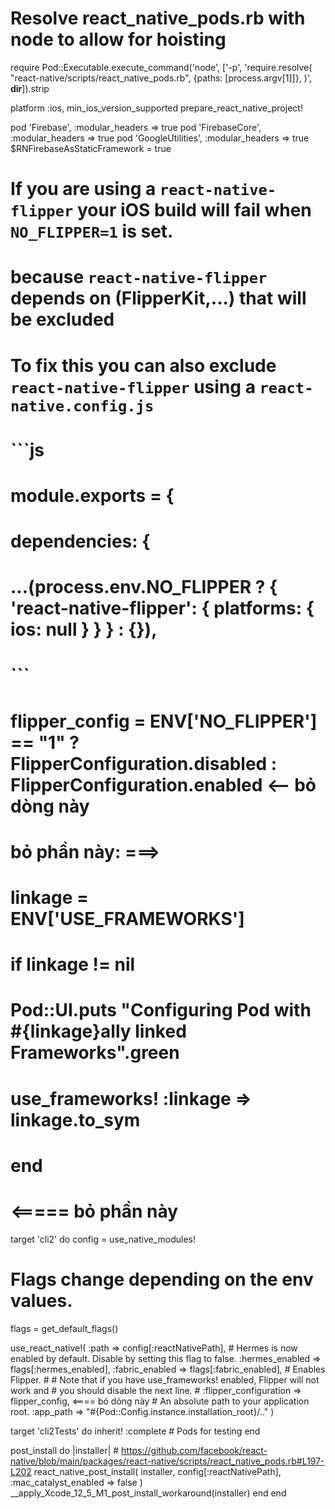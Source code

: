 # Resolve react_native_pods.rb with node to allow for hoisting
require Pod::Executable.execute_command('node', ['-p',
  'require.resolve(
    "react-native/scripts/react_native_pods.rb",
    {paths: [process.argv[1]]},
  )', __dir__]).strip

platform :ios, min_ios_version_supported
prepare_react_native_project!

pod 'Firebase', :modular_headers => true
pod 'FirebaseCore', :modular_headers => true
pod 'GoogleUtilities', :modular_headers => true
$RNFirebaseAsStaticFramework = true

# If you are using a `react-native-flipper` your iOS build will fail when `NO_FLIPPER=1` is set.
# because `react-native-flipper` depends on (FlipperKit,...) that will be excluded
#
# To fix this you can also exclude `react-native-flipper` using a `react-native.config.js`
# ```js
# module.exports = {
#   dependencies: {
#     ...(process.env.NO_FLIPPER ? { 'react-native-flipper': { platforms: { ios: null } } } : {}),
# ```
# flipper_config = ENV['NO_FLIPPER'] == "1" ? FlipperConfiguration.disabled : FlipperConfiguration.enabled   <-- bỏ dòng này

# bỏ phần này:  ===>
# linkage = ENV['USE_FRAMEWORKS']
# if linkage != nil
#   Pod::UI.puts "Configuring Pod with #{linkage}ally linked Frameworks".green
#   use_frameworks! :linkage => linkage.to_sym
# end
#   <===== bỏ phần này

target 'cli2' do
  config = use_native_modules!

  # Flags change depending on the env values.
  flags = get_default_flags()

  use_react_native!(
    :path => config[:reactNativePath],
    # Hermes is now enabled by default. Disable by setting this flag to false.
    :hermes_enabled => flags[:hermes_enabled],
    :fabric_enabled => flags[:fabric_enabled],
    # Enables Flipper.
    #
    # Note that if you have use_frameworks! enabled, Flipper will not work and
    # you should disable the next line.
    # :flipper_configuration => flipper_config,        <==== bỏ dòng này
    # An absolute path to your application root.
    :app_path => "#{Pod::Config.instance.installation_root}/.."
  )

  target 'cli2Tests' do
    inherit! :complete
    # Pods for testing
  end

  post_install do |installer|
    # https://github.com/facebook/react-native/blob/main/packages/react-native/scripts/react_native_pods.rb#L197-L202
    react_native_post_install(
      installer,
      config[:reactNativePath],
      :mac_catalyst_enabled => false
    )
    __apply_Xcode_12_5_M1_post_install_workaround(installer)
  end
end
